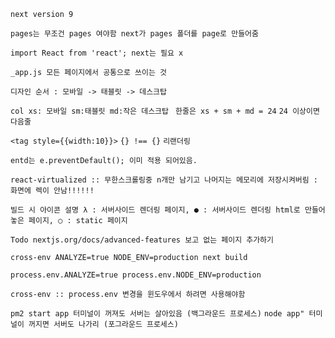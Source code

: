 `next version 9`

`pages는 무조건 pages 여야함 next가 pages 폴더를 page로 만들어줌`

`import React from 'react'; next는 필요 x`

`_app.js 모든 페이지에서 공통으로 쓰이는 것`

`디자인 순서 : 모바일 -> 태블릿 -> 데스크탑`

`col xs: 모바일 sm:태블릿 md:작은 데스크탑 ` `한줄은 xs + sm + md = 24` `24 이상이면 다음줄`

`<tag style={{width:10}}>` `{} !== {}` `리랜더링`

`entd는 e.preventDefault(); 이미 적용 되어있음.`

`react-virtualized :: 무한스크롤링중 n개만 남기고 나머지는 메모리에 저장시켜버림 : 화면에 렉이 안남!!!!!!`

`빌드 시 아이콘 설명 λ : 서버사이드 렌더링 페이지, ● : 서버사이드 렌더링 html로 만들어놓은 페이지, ○ : static 페이지`

`Todo nextjs.org/docs/advanced-features 보고 없는 페이지 추가하기`

`cross-env ANALYZE=true NODE_ENV=production next build`

`process.env.ANALYZE=true process.env.NODE_ENV=production`

`cross-env :: process.env 변경을 윈도우에서 하려면 사용해야함`

`pm2 start app 터미널이 꺼져도 서버는 살아있음 (백그라운드 프로세스)`
`node app" 터미널이 꺼지면 서버도 나가리 (포그라운드 프로세스)`
